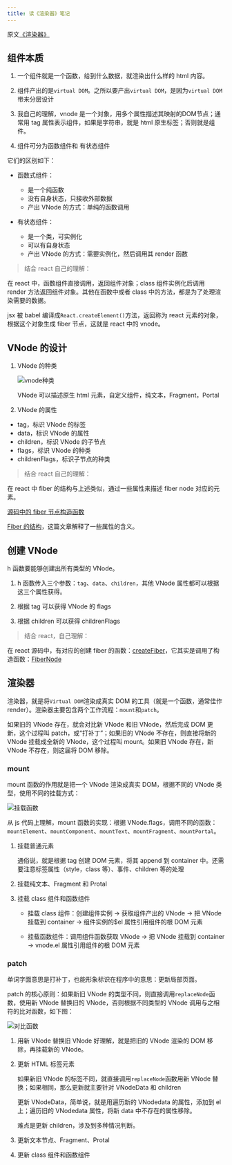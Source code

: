 ```yaml
---
title: 读《渲染器》笔记
---
```


原文[《渲染器》](http://hcysun.me/vue-design/zh/)

## 组件本质

1. 一个组件就是一个函数，给到什么数据，就渲染出什么样的 html 内容。

2. 组件产出的是`virtual DOM`。之所以要产出`virtual DOM`，是因为`virtual DOM`带来分层设计

3. 我自己的理解，vnode 是一个对象，用多个属性描述其映射的DOM节点；通常用 tag 属性表示组件，如果是字符串，就是 html 原生标签；否则就是组件。

4. 组件可分为函数组件和 有状态组件

它们的区别如下：

- 函数式组件：

  - 是一个纯函数
  - 没有自身状态，只接收外部数据
  - 产出 VNode 的方式：单纯的函数调用

- 有状态组件：

  - 是一个类，可实例化
  - 可以有自身状态
  - 产出 VNode 的方式：需要实例化，然后调用其 render 函数

> 结合 react 自己的理解：

在 react 中，函数组件直接调用，返回组件对象；class 组件实例化后调用 render 方法返回组件对象。其他在函数中或者 class 中的方法，都是为了处理渲染需要的数据。

jsx 被 babel 编译成`React.createElement()`方法，返回称为 react 元素的对象，根据这个对象生成 fiber 节点，这就是 react 中的 vnode。

## VNode 的设计

1. VNode 的种类

   ![vnode种类](http://hcysun.me/vue-design/assets/img/vnode-types.7d99313d.png)

   VNode 可以描述原生 html 元素，自定义组件，纯文本，Fragment，Portal

2. VNode 的属性

- tag，标识 VNode 的标签
- data，标识 VNode 的属性
- children，标识 VNode 的子节点
- flags，标识 VNode 的种类
- childrenFlags，标识子节点的种类

> 结合 react 自己的理解：

在 react 中 fiber 的结构与上述类似，通过一些属性来描述 fiber node 对应的元素。

[源码中的 fiber 节点构造函数](https://github.com/facebook/react/blob/master/packages/react-reconciler/src/ReactFiber.new.js#L110)

[Fiber 的结构](https://react.iamkasong.com/process/fiber.html#fiber%E7%9A%84%E7%BB%93%E6%9E%84)，这篇文章解释了一些属性的含义。

## 创建 VNode

h 函数要能够创建出所有类型的 VNode。

1. h 函数传入三个参数：`tag`、`data`、`children`，其他 VNode 属性都可以根据这三个属性获得。

2. 根据 tag 可以获得 VNode 的 flags

3. 根据 children 可以获得 childrenFlags

> 结合 react，自己理解：

在 react 源码中，有对应的创建 fiber 的函数：[createFiber](https://github.com/facebook/react/blob/master/packages/react-reconciler/src/ReactFiber.new.js#L202)，它其实是调用了构造函数：[FiberNode](https://github.com/facebook/react/blob/master/packages/react-reconciler/src/ReactFiber.new.js#L110)

## 渲染器

渲染器，就是将`Virtual DOM`渲染成真实 DOM 的工具（就是一个函数，通常佳作 render）。渲染器主要包含两个工作流程：`mount`和`patch`。

如果旧的 VNode 存在，就会对比新 VNode 和旧 VNode，然后完成 DOM 更新，这个过程叫 patch，或“打补丁”；如果旧的 VNode 不存在，则直接将新的 VNode 挂载成全新的 VNode，这个过程叫 mount。如果旧 VNode 存在，新 VNode 不存在，则这届将 DOM 移除。

### mount

mount 函数的作用就是把一个 VNode 渲染成真实 DOM，根据不同的 VNode 类型，使用不同的挂载方式：

![挂载函数](http://hcysun.me/vue-design/assets/img/flags-mount.4756a068.png)

从 js 代码上理解，mount 函数的实现：根据 VNode.flags，调用不同的函数：`mountElement`、`mountComponent`、`mountText`、`mountFragment`、`mountPortal`。

1. 挂载普通元素

   通俗说，就是根据 tag 创建 DOM 元素，将其 append 到 container 中。还需要注意标签属性（style，class 等）、事件、children 等的处理

2. 挂载纯文本、Fragment 和 Protal

3. 挂载 class 组件和函数组件

   - 挂载 class 组件：创建组件实例 → 获取组件产出的 VNode → 把 VNode 挂载到 container → 组件实例的$el 属性引用组件的根 DOM 元素

   - 挂载函数组件：调用组件函数获取 VNode → 把 VNode 挂载到 container → vnode.el 属性引用组件的根 DOM 元素

### patch

单词字面意思是打补丁，也能形象标识在程序中的意思：更新局部页面。

patch 的核心原则：如果新旧 VNode 的类型不同，则直接调用`replaceNode`函数，使用新 VNode 替换旧的 VNode，否则根据不同类型的 VNode 调用与之相符的比对函数，如下图：

![对比函数](http://hcysun.me/vue-design/assets/img/flags-patch.6d43f459.png)

1. 用新 VNode 替换旧 VNode 好理解，就是把旧的 VNode 渲染的 DOM 移除，再挂载新的 VNode。

2. 更新 HTML 标签元素

   如果新旧 VNode 的标签不同，就直接调用`replaceNode`函数用新 VNode 替换；如果相同，那么更新就主要针对 VNodeData 和 children

   更新 VNodeData，简单说，就是用遍历新的 VNodedata 的属性，添加到 el 上；遍历旧的 VNodedata 属性，将新 data 中不存在的属性移除。

   难点是更新 children，涉及到多种情况判断。

3. 更新文本节点、Fragment、Protal

4. 更新 class 组件和函数组件
